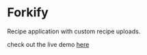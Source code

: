 # Forkify

Recipe application with custom recipe uploads.

check out the live demo [here](https://waleed-forkify.netlify.app/)
